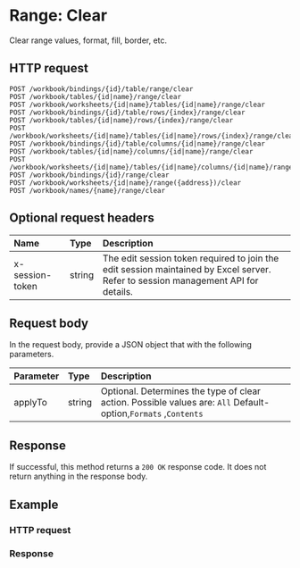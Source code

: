 # Range: Clear

Clear range values, format, fill, border, etc.
## HTTP request
```http
POST /workbook/bindings/{id}/table/range/clear
POST /workbook/tables/{id|name}/range/clear
POST /workbook/worksheets/{id|name}/tables/{id|name}/range/clear
POST /workbook/bindings/{id}/table/rows/{index}/range/clear
POST /workbook/tables/{id|name}/rows/{index}/range/clear
POST /workbook/worksheets/{id|name}/tables/{id|name}/rows/{index}/range/clear
POST /workbook/bindings/{id}/table/columns/{id|name}/range/clear
POST /workbook/tables/{id|name}/columns/{id|name}/range/clear
POST /workbook/worksheets/{id|name}/tables/{id|name}/columns/{id|name}/range/clear
POST /workbook/bindings/{id}/range/clear
POST /workbook/worksheets/{id|name}/range({address})/clear
POST /workbook/names/{name}/range/clear
```
## Optional request headers
| Name       | Type | Description|
|:-----------|:------|:----------|
| x-session-token   | string  | The edit session token required to join the edit session maintained by Excel server. Refer to session management API for details.|

## Request body
In the request body, provide a JSON object that with the following parameters.

| Parameter	   | Type	|Description|
|:---------------|:--------|:-----------|
|applyTo|string|Optional. Determines the type of clear action. Possible values are: `All` Default-option,`Formats` ,`Contents` |

## Response
If successful, this method returns a `200 OK` response code. It does not return anything in the response body.
## Example
### HTTP request
### Response
